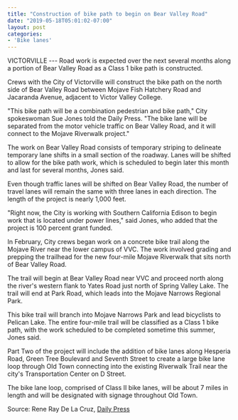 ```yaml
---
title: "Construction of bike path to begin on Bear Valley Road"
date: "2019-05-18T05:01:02-07:00"
layout: post
categories:
- 'Bike lanes'
---
```


VICTORVILLE --- Road work is expected over the next several months along a portion of Bear Valley Road as a Class 1 bike path is constructed.

Crews with the City of Victorville will construct the bike path on the north side of Bear Valley Road between Mojave Fish Hatchery Road and Jacaranda Avenue, adjacent to Victor Valley College.

"This bike path will be a combination pedestrian and bike path," City spokeswoman Sue Jones told the Daily Press. "The bike lane will be separated from the motor vehicle traffic on Bear Valley Road, and it will connect to the Mojave Riverwalk project."

The work on Bear Valley Road consists of temporary striping to delineate temporary lane shifts in a small section of the roadway. Lanes will be shifted to allow for the bike path work, which is scheduled to begin later this month and last for several months, Jones said.

Even though traffic lanes will be shifted on Bear Valley Road, the number of travel lanes will remain the same with three lanes in each direction. The length of the project is nearly 1,000 feet.

"Right now, the City is working with Southern California Edison to begin work that is located under power lines," said Jones, who added that the project is 100 percent grant funded.

In February, City crews began work on a concrete bike trail along the Mojave River near the lower campus of VVC. The work involved grading and prepping the trailhead for the new four-mile Mojave Riverwalk that sits north of Bear Valley Road.

The trail will begin at Bear Valley Road near VVC and proceed north along the river's western flank to Yates Road just north of Spring Valley Lake. The trail will end at Park Road, which leads into the Mojave Narrows Regional Park.

This bike trail will branch into Mojave Narrows Park and lead bicyclists to Pelican Lake. The entire four-mile trail will be classified as a Class 1 bike path, with the work scheduled to be completed sometime this summer, Jones said.

Part Two of the project will include the addition of bike lanes along Hesperia Road, Green Tree Boulevard and Seventh Street to create a large bike lane loop through Old Town connecting into the existing Riverwalk Trail near the city's Transportation Center on D Street.

The bike lane loop, comprised of Class II bike lanes, will be about 7 miles in length and will be designated with signage throughout Old Town.

Source: Rene Ray De La Cruz, [Daily Press](https://www.vvdailypress.com)
